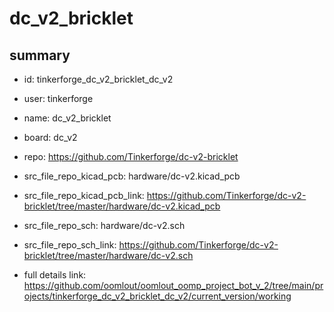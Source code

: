 # dc_v2_bricklet
 
## summary 
* id: tinkerforge_dc_v2_bricklet_dc_v2
* user: tinkerforge
* name: dc_v2_bricklet
* board: dc_v2
* repo: https://github.com/Tinkerforge/dc-v2-bricklet
* src_file_repo_kicad_pcb: hardware/dc-v2.kicad_pcb
* src_file_repo_kicad_pcb_link: https://github.com/Tinkerforge/dc-v2-bricklet/tree/master/hardware/dc-v2.kicad_pcb


* src_file_repo_sch: hardware/dc-v2.sch
* src_file_repo_sch_link: https://github.com/Tinkerforge/dc-v2-bricklet/tree/master/hardware/dc-v2.sch
* full details link: https://github.com/oomlout/oomlout_oomp_project_bot_v_2/tree/main/projects/tinkerforge_dc_v2_bricklet_dc_v2/current_version/working  







